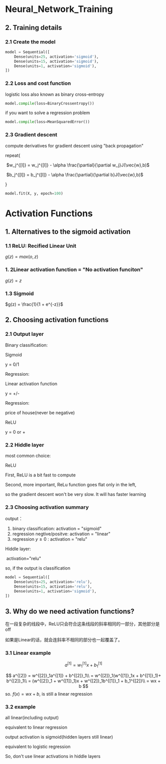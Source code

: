 # Neural_Network_Training



## 2. Training details

### 2.1 Create the model

```python
model = Sequential([
	Dense(units=25, activation='sigmoid'),
	Dense(units=15, activation='sigmoid'),
	Dense(units=1, activation='sigmoid'),
])
```



### 2.2 Loss and cost function

 logistic loss also known as binary cross-entropy

```python
model.compile(loss=BinaryCrossentropy())
```



if you want to solve a regression problem

```python
model.compile(loss=MeanSquaredError())
```



### 2.3 Gradient descent

 compute derivatives for gradient descent using "back propagation"



repeat{

​	$w_j^{[l]} = w_j^{[l]} - \alpha \frac{\partial}{\partial w_j}J(\vec{w},b)$

​	$b_j^{[l]} = b_j^{[l]} - \alpha \frac{\partial}{\partial b}J(\vec{w},b)$

}



```python
model.fit(X, y, epoch=100)
```



# Activation Functions

## 1. Alternatives to the sigmoid activation

### 1.1 ReLU: Recified Linear Unit

$g(z) = max(o, z)$



### 1. 2Linear activation function = "No activation funciton"

$g(z) = z$



### 1.3 Sigmoid

$g(z) = \frac{1}{1 + e^{-z}}$



## 2. Choosing activation functions

### 2.1 Output layer

Binary classification: 

Sigmoid

y = 0/1



Regression:

Linear activation function

y = +/-



Regression:

price of house(never be negative)

ReLU

y = 0 or + 


### 2.2 Hiddle layer

most common choice:

ReLU



First, ReLU is a bit fast to compute



Second, more important, ReLu function goes flat only in the left, 

so the gradient descent won't be very slow. It will has faster learning



### 2.3 Choosing activation summary

output：

1. binary classification: activation = "sigmoid"
2. regression negtive/positve: activation = "linear"
3. regression $y \geq 0$ : activation = "relu"



Hiddle layer:

​	activation="relu"



so,  if the output is classification 

```python
model = Sequential([
	Dense(units=25, activation='relu'),
	Dense(units=15, activation='relu'),
	Dense(units=1, activation='sigmoid'),
])
```



## 3. Why do we need activation functions?

在一段复杂的线段中，ReLU只会符合这条线段的斜率相同的一部分，其他部分是off

如果是Linear的话，就会连斜率不相同的部分也一起覆盖了。

### 3.1 Linear example

$$
a^{[1]} = w^{[1]}_1x + b^{[1]}_1
$$


$$
a^{[2]} = w^{[2]}_1a^{[1]} + b^{[2]}_1\\
				= w^{[2]}_1(w^{[1]}_1x + b^{[1]}_1)+ b^{[2]}_1\\
				= (w^{[2]}_1 + w^{[1]}_1)x + w^{[2]}_1b^{[1]}_1 + b_1^{[2]}\\
				= wx + b
$$
so. $f(x) = wx + b$, is still a linear regression



### 3.2 example

all linear(including output)

equivalent to linear regression



output activation is sigmoid(hidden layers still linear)

equivalent to logistic regression



So, don't use linear activations in hiddle layers

